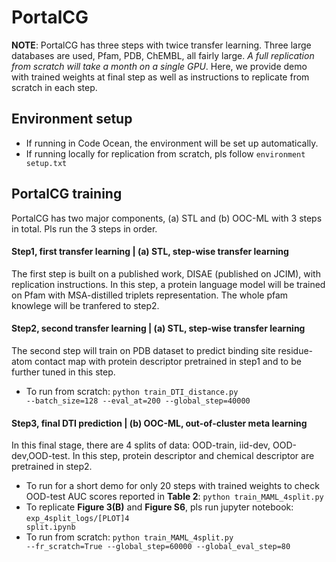 # PortalCG

__NOTE__: PortalCG has three steps with twice transfer learning. Three large databases are used, Pfam, PDB, ChEMBL, all fairly large. *A full replication from scratch will take a month on a single GPU*. Here, we provide demo with trained weights at final step as well as instructions to replicate from scratch in each step.

## Environment setup 
- If running in Code Ocean, the environment will be set up automatically.
- If running locally for replication from scratch, pls follow <code>environment setup.txt</code>

## PortalCG training
PortalCG has two major components, (a) STL and (b) OOC-ML with 3 steps in total. Pls run the 3 steps in order.

####  Step1, first transfer learning | (a) STL, step-wise transfer learning
The first step is built on a published work, DISAE (published on JCIM), with replication instructions. In this step, a protein language model will be trained on Pfam with MSA-distilled triplets representation. The whole pfam knowlege will be tranfered to step2.

#### Step2, second transfer learning | (a) STL, step-wise transfer learning 
The second step will train on PDB dataset to predict binding site residue-atom contact map with protein descriptor pretrained in step1 and to be further tuned in this step. 
- To run from scratch: <code>python train_DTI_distance.py --batch_size=128 --eval_at=200 --global_step=40000</code>

 
#### Step3, final DTI prediction | (b) OOC-ML, out-of-cluster meta learning
In this final stage, there are 4 splits of data: OOD-train, iid-dev, OOD-dev,OOD-test. In this step, protein descriptor and chemical descriptor are pretrained in step2.

- To run for a short demo for only 20 steps with trained weights to check OOD-test AUC scores reported in __Table 2__: <code>python train_MAML_4split.py </code>
- To replicate __Figure 3(B)__ and __Figure S6__, pls run jupyter notebook: <code>exp_4split_logs/[PLOT]4 split.ipynb</code>
- To run from scratch: <code>python train_MAML_4split.py --fr_scratch=True --global_step=60000 --global_eval_step=80 </code>


